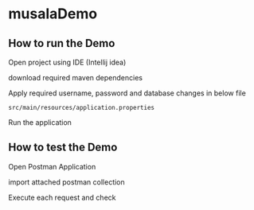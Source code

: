 # musalaDemo

How to run the Demo
--------------------
Open project using IDE (Intellij idea)

download required maven dependencies

Apply required username, password and database changes in below file

    src/main/resources/application.properties

Run the application


How to test the Demo
--------------------
Open Postman Application

import attached postman collection

Execute each request and check